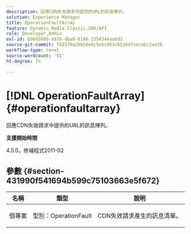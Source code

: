 ```yaml
---
description: 回應CDN失效請求中提供的URL的訊息陣列。
solution: Experience Manager
title: OperationFaultArray
feature: Dynamic Media Classic,SDK/API
role: Developer,Admin
exl-id: b9b92686-a378-4ba0-814b-3354344aa6d2
source-git-commit: f42378a20b58e4c5ebc961c6526d7cecabc2ae38
workflow-type: tm+mt
source-wordcount: '51'
ht-degree: 7%

---
```


# [!DNL OperationFaultArray]{#operationfaultarray}

回應CDN失效請求中提供的URL的訊息陣列。

**支援開始時間**

4.5.0，修補程式2011-02

## 參數 {#section-431990f541694b599c75103663e5f672}

<table id="table_C8AEAC1759E144499557ECEBDAF740B9"> 
 <thead> 
  <tr> 
   <th class="entry"> <b> 名稱</b> </th> 
   <th class="entry"> <b> 類型</b> </th> 
   <th class="entry"> <b> 說明</b> </th> 
  </tr> 
 </thead>
 <tbody> 
  <tr valign="top"> 
   <td> <p> <span class="codeph"> <span class="varname"> 個專案</span> </span> </p> </td> 
   <td> <p> <span class="codeph"> 型別：OperationFault</span> </p> </td> 
   <td> <p> CDN失效請求產生的訊息清單。 </p> </td> 
  </tr> 
 </tbody> 
</table>

